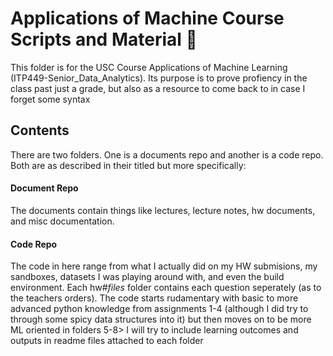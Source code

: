 # Applications of Machine Course Scripts and Material :blue_book: <br>
  This folder is for the USC Course Applications of Machine Learning (ITP449-Senior_Data_Analytics). Its purpose is to prove profiency in the class past just a grade, but also as a resource to come back to in case I forget some syntax<br>
  ## Contents <br>
There are two folders. One is a documents repo and another is a code repo. Both are as described in their titled but more specifically:
#### Document Repo 
The documents contain things like lectures, lecture notes, hw documents, and misc documentation.
#### Code Repo
The code in here range from what I actually did on my HW submisions, my sandboxes, datasets I was playing around with, and even the build environment. Each hw#_files_ folder contains each question seperately (as to the teachers orders). The code starts rudamentary with basic to more advanced python knowledge from assignments 1-4 (although I did try to through some spicy data structures into it) but then moves on to be more ML oriented in folders 5-8> I will try to include learning outcomes and outputs in readme files attached to each folder
